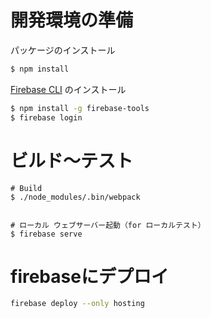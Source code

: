 # 開発環境の準備

パッケージのインストール
```sh
$ npm install
```

[Firebase CLI](https://firebase.google.com/docs/cli/) のインストール
```sh
$ npm install -g firebase-tools
$ firebase login
```


# ビルド～テスト

```
# Build
$ ./node_modules/.bin/webpack


# ローカル ウェブサーバー起動（for ローカルテスト）
$ firebase serve
```

# firebaseにデプロイ

```sh
firebase deploy --only hosting
```
